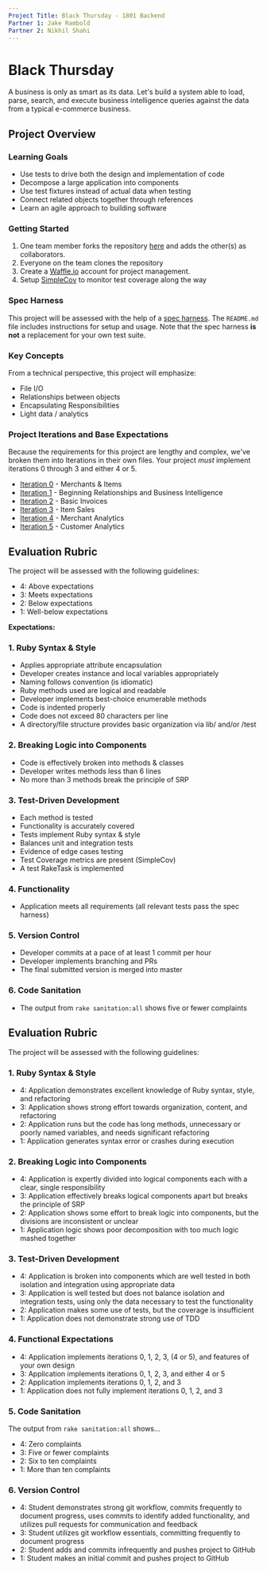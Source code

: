 ```yaml
---
Project Title: Black Thursday - 1801 Backend
Partner 1: Jake Rambold
Partner 2: Nikhil Shahi
---
```


Black Thursday
===============

A business is only as smart as its data. Let's build a system able to load, parse, search, and execute business intelligence queries against the data from a typical e-commerce business.

Project Overview
-----------------

### Learning Goals

*   Use tests to drive both the design and implementation of code
*   Decompose a large application into components
*   Use test fixtures instead of actual data when testing
*   Connect related objects together through references
*   Learn an agile approach to building software

### Getting Started

1.  One team member forks the repository [here](https://github.com/turingschool-examples/black_thursday) and adds the other(s) as collaborators.
2.  Everyone on the team clones the repository
3.  Create a [Waffle.io](http://waffle.io) account for project management.
4.  Setup [SimpleCov](https://github.com/colszowka/simplecov) to monitor test coverage along the way

### Spec Harness

This project will be assessed with the help of a [spec harness](https://github.com/turingschool/black_thursday_spec_harness). The `README.md` file includes instructions for setup and usage. Note that the spec harness **is not** a replacement for your own test suite.

### Key Concepts

From a technical perspective, this project will emphasize:

*   File I/O
*   Relationships between objects
*   Encapsulating Responsibilities
*   Light data / analytics

### Project Iterations and Base Expectations

Because the requirements for this project are lengthy and complex, we've broken
them into Iterations in their own files. Your project *must* implement iterations 0 through 3 and either 4 or 5.

*   [Iteration 0](https://github.com/Shniks/black_thursday/blob/iteration_0_nikhil/black_thursday_iterations/iteration_0.md) - Merchants & Items
*   [Iteration 1](https://github.com/Shniks/black_thursday/blob/iteration_0_nikhil/black_thursday_iterations/iteration_1.md) - Beginning Relationships and Business Intelligence
*   [Iteration 2](https://github.com/Shniks/black_thursday/blob/iteration_0_nikhil/black_thursday_iterations/iteration_2.md) - Basic Invoices
*   [Iteration 3](https://github.com/Shniks/black_thursday/blob/iteration_0_nikhil/black_thursday_iterations/iteration_3.md) - Item Sales
*   [Iteration 4](https://github.com/Shniks/black_thursday/blob/iteration_0_nikhil/black_thursday_iterations/iteration_4.md) - Merchant Analytics
*   [Iteration 5](https://github.com/Shniks/black_thursday/blob/iteration_0_nikhil/black_thursday_iterations/iteration_5.md) - Customer Analytics


## Evaluation Rubric

The project will be assessed with the following guidelines:

* 4: Above expectations
* 3: Meets expectations
* 2: Below expectations
* 1: Well-below expectations

**Expectations:**

### 1. Ruby Syntax & Style

* Applies appropriate attribute encapsulation  
* Developer creates instance and local variables appropriately
* Naming follows convention (is idiomatic)
* Ruby methods used are logical and readable  
* Developer implements best-choice enumerable methods
* Code is indented properly
* Code does not exceed 80 characters per line
* A directory/file structure provides basic organization via lib/ and/or /test  

### 2. Breaking Logic into Components

* Code is effectively broken into methods & classes
* Developer writes methods less than 6 lines
* No more than 3 methods break the principle of SRP

### 3. Test-Driven Development

* Each method is tested  
* Functionality is accurately covered
* Tests implement Ruby syntax & style   
* Balances unit and integration tests
* Evidence of edge cases testing
* Test Coverage metrics are present (SimpleCov)
* A test RakeTask is implemented

### 4. Functionality

* Application meets all requirements (all relevant tests pass the spec harness)

### 5. Version Control

* Developer commits at a pace of at least 1 commit per hour
* Developer implements branching and PRs
* The final submitted version is merged into master

### 6. Code Sanitation

* The output from `rake sanitation:all` shows five or fewer complaints


Evaluation Rubric
------------------

The project will be assessed with the following guidelines:

### 1. Ruby Syntax & Style

*   4:  Application demonstrates excellent knowledge of Ruby syntax, style, and refactoring
*   3:  Application shows strong effort towards organization, content, and refactoring
*   2:  Application runs but the code has long methods, unnecessary or poorly named variables, and needs significant refactoring
*   1:  Application generates syntax error or crashes during execution

### 2. Breaking Logic into Components

*   4: Application is expertly divided into logical components each with a clear, single responsibility
*   3: Application effectively breaks logical components apart but breaks the principle of SRP
*   2: Application shows some effort to break logic into components, but the divisions are inconsistent or unclear
*   1: Application logic shows poor decomposition with too much logic mashed together

### 3. Test-Driven Development

*   4: Application is broken into components which are well tested in both isolation and integration using appropriate data
*   3: Application is well tested but does not balance isolation and integration tests, using only the data necessary to test the functionality
*   2: Application makes some use of tests, but the coverage is insufficient
*   1: Application does not demonstrate strong use of TDD

### 4. Functional Expectations

*   4: Application implements iterations 0, 1, 2, 3, (4 or 5), and features of your own design
*   3: Application implements iterations 0, 1, 2, 3, and either 4 or 5
*   2: Application implements iterations 0, 1, 2, and 3
*   1: Application does not fully implement iterations 0, 1, 2, and 3

### 5. Code Sanitation

The output from `rake sanitation:all` shows...

*   4: Zero complaints
*   3: Five or fewer complaints
*   2: Six to ten complaints
*   1: More than ten complaints  

### 6. Version Control  
* 4: Student demonstrates strong git workflow, commits frequently to document progress, uses commits to identify added functionality, and utilizes pull requests for communication and feedback  
* 3: Student utilizes git workflow essentials, committing frequently to document progress  
* 2: Student adds and commits infrequently and pushes project to GitHub  
* 1: Student makes an initial commit and pushes project to GitHub  
